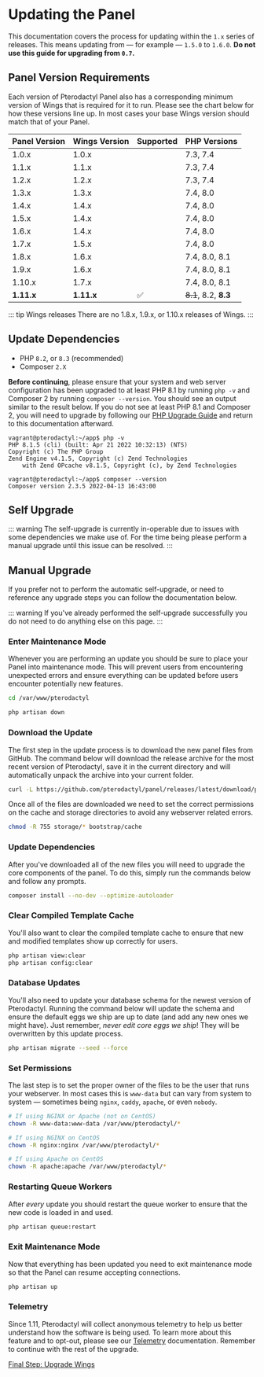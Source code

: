 # Updating the Panel

This documentation covers the process for updating within the `1.x` series of releases. This means updating from
&mdash; for example &mdash; `1.5.0` to `1.6.0`. **Do not use this guide for upgrading from `0.7`.**

## Panel Version Requirements

Each version of Pterodactyl Panel also has a corresponding minimum version of Wings that
is required for it to run. Please see the chart below for how these versions line up. In
most cases your base Wings version should match that of your Panel.

| Panel Version | Wings Version | Supported | PHP Versions          |
| ------------- | ------------- | --------- | --------------------- |
| 1.0.x         | 1.0.x         |           | 7.3, 7.4              |
| 1.1.x         | 1.1.x         |           | 7.3, 7.4              |
| 1.2.x         | 1.2.x         |           | 7.3, 7.4              |
| 1.3.x         | 1.3.x         |           | 7.4, 8.0              |
| 1.4.x         | 1.4.x         |           | 7.4, 8.0              |
| 1.5.x         | 1.4.x         |           | 7.4, 8.0              |
| 1.6.x         | 1.4.x         |           | 7.4, 8.0              |
| 1.7.x         | 1.5.x         |           | 7.4, 8.0              |
| 1.8.x         | 1.6.x         |           | 7.4, 8.0, 8.1         |
| 1.9.x         | 1.6.x         |           | 7.4, 8.0, 8.1         |
| 1.10.x        | 1.7.x         |           | 7.4, 8.0, 8.1         |
| **1.11.x**    | **1.11.x**    | ✅        | ~~8.1~~, 8.2, **8.3** |


::: tip Wings releases
There are no 1.8.x, 1.9.x, or 1.10.x releases of Wings.
:::

## Update Dependencies

- PHP `8.2`, or `8.3` (recommended)
- Composer `2.X`

**Before continuing**, please ensure that your system and web server configuration has been upgraded to at least PHP 8.1 by running `php -v` and Composer 2 by running `composer --version`. You
should see an output similar to the result below. If you do not see at least PHP 8.1 and Composer 2, you will need to upgrade by following
our [PHP Upgrade Guide](/guides/php_upgrade.md) and return to this documentation afterward.

```shell
vagrant@pterodactyl:~/app$ php -v
PHP 8.1.5 (cli) (built: Apr 21 2022 10:32:13) (NTS)
Copyright (c) The PHP Group
Zend Engine v4.1.5, Copyright (c) Zend Technologies
    with Zend OPcache v8.1.5, Copyright (c), by Zend Technologies

vagrant@pterodactyl:~/app$ composer --version
Composer version 2.3.5 2022-04-13 16:43:00
```

## Self Upgrade

::: warning
The self-upgrade is currently in-operable due to issues with some dependencies we make use of.
For the time being please perform a manual upgrade until this issue can be resolved.
:::

## Manual Upgrade

If you prefer not to perform the automatic self-upgrade, or need to reference any upgrade steps you can follow
the documentation below.

::: warning
If you've already performed the self-upgrade successfully you do not need to do anything else on this page.
:::

### Enter Maintenance Mode

Whenever you are performing an update you should be sure to place your Panel into maintenance mode. This will prevent
users from encountering unexpected errors and ensure everything can be updated before users encounter
potentially new features.

```bash
cd /var/www/pterodactyl

php artisan down
```

### Download the Update

The first step in the update process is to download the new panel files from GitHub. The command below will download
the release archive for the most recent version of Pterodactyl, save it in the current directory and will automatically
unpack the archive into your current folder.

```bash
curl -L https://github.com/pterodactyl/panel/releases/latest/download/panel.tar.gz | tar -xzv
```

Once all of the files are downloaded we need to set the correct permissions on the cache and storage directories to avoid
any webserver related errors.

```bash
chmod -R 755 storage/* bootstrap/cache
```

### Update Dependencies

After you've downloaded all of the new files you will need to upgrade the core components of the panel. To do this,
simply run the commands below and follow any prompts.

```bash
composer install --no-dev --optimize-autoloader
```

### Clear Compiled Template Cache

You'll also want to clear the compiled template cache to ensure that new and modified templates show up correctly for
users.

```bash
php artisan view:clear
php artisan config:clear
```

### Database Updates

You'll also need to update your database schema for the newest version of Pterodactyl. Running the command below
will update the schema and ensure the default eggs we ship are up to date (and add any new ones we might have). Just
remember, _never edit core eggs we ship_! They will be overwritten by this update process.

```bash
php artisan migrate --seed --force
```

### Set Permissions

The last step is to set the proper owner of the files to be the user that runs your webserver. In most cases this
is `www-data` but can vary from system to system &mdash; sometimes being `nginx`, `caddy`, `apache`, or even `nobody`.

```bash
# If using NGINX or Apache (not on CentOS)
chown -R www-data:www-data /var/www/pterodactyl/*

# If using NGINX on CentOS
chown -R nginx:nginx /var/www/pterodactyl/*

# If using Apache on CentOS
chown -R apache:apache /var/www/pterodactyl/*
```

### Restarting Queue Workers

After _every_ update you should restart the queue worker to ensure that the new code is loaded in and used.

```bash
php artisan queue:restart
```

### Exit Maintenance Mode

Now that everything has been updated you need to exit maintenance mode so that the Panel can resume accepting
connections.

```bash
php artisan up
```

### Telemetry

Since 1.11, Pterodactyl will collect anonymous telemetry to help us better understand how the
software is being used. To learn more about this feature and to opt-out, please see our [Telemetry](./additional_configuration.md#telemetry)
documentation. Remember to continue with the rest of the upgrade.

[Final Step: Upgrade Wings](/wings/1.0/upgrading.md)
